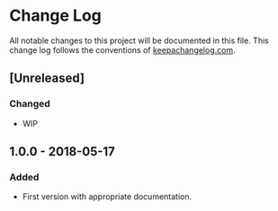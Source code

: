 # Change Log

All notable changes to this project will be documented in this
file. This change log follows the conventions of
[keepachangelog.com](http://keepachangelog.com/).

## [Unreleased]
### Changed
- WIP

## 1.0.0 - 2018-05-17
### Added
- First version with appropriate documentation.

[1.0.0]: https://github.com/tamanguu/mailing

